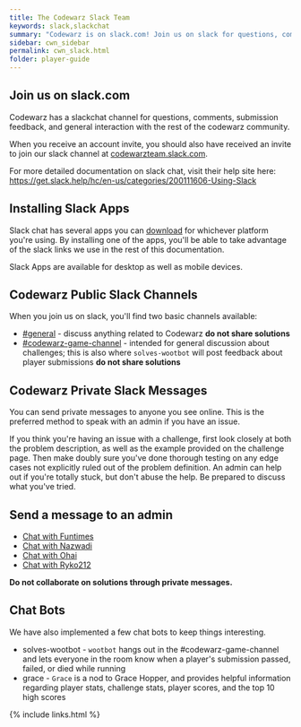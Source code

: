 ```yaml
---
title: The Codewarz Slack Team
keywords: slack,slackchat
summary: "Codewarz is on slack.com! Join us on slack for questions, comments, or good company."
sidebar: cwn_sidebar
permalink: cwn_slack.html
folder: player-guide
---
```


## Join us on slack.com

Codewarz has a slackchat channel for questions, comments, submission feedback,
and general interaction with the rest of the codewarz community.

When you receive an account invite, you should also have received an invite to
join our slack channel at [codewarzteam.slack.com](https://codewarzteam.slack.com).

For more detailed documentation on slack chat, visit their help site here: https://get.slack.help/hc/en-us/categories/200111606-Using-Slack 

## Installing Slack Apps

Slack chat has several apps you can [download](https://slack.com/downloads/) for whichever platform you're using.  By installing one of the apps, you'll be able to take advantage of the slack links we use in the rest of this documentation.

Slack Apps are available for desktop as well as mobile devices.

## Codewarz Public Slack Channels

When you join us on slack, you'll find two basic channels available:

* [#general](slack://channel?team=T0HJEJNAH&id=C0HJEJNBF) - discuss anything related to Codewarz **do not share solutions**
* [#codewarz-game-channel](slack://channel?team=T0HJeJNAH&id=C0HJFMKU3) - intended for general discussion about challenges; this is also where `solves-wootbot` will post feedback about player submissions **do not share solutions**

## Codewarz Private Slack Messages

You can send private messages to anyone you see online.  This is the preferred
method to speak with an admin if you have an issue.

If you think you're having an issue with a challenge, first look closely at both
the problem description, as well as the example provided on the challenge page.
Then make doubly sure you've done thorough testing on any edge cases not explicitly
ruled out of the problem definition.  An admin can help out if you're totally stuck,
but don't abuse the help.  Be prepared to discuss what you've tried.

## Send a message to an admin
* [Chat with Funtimes](slack://user?team=T0HJEJNAH&id=U0HJJ9ZSB)
* [Chat with Nazwadi](slack://user?team=T0HJEJNAH&id=U0JM4TJC8)
* [Chat with Ohai](slack://user?team=T0HJEJNAH&id=U0HJEMKTP)
* [Chat with Ryko212](slack://user?team=T0HJEJNAH&id=U0HJE697E)

**Do not collaborate on solutions through private messages.**

## Chat Bots

We have also implemented a few chat bots to keep things interesting.

* solves-wootbot - `wootbot` hangs out in the #codewarz-game-channel and lets
  everyone in the room know when a player's submission passed, failed, or died while running
* grace - `Grace` is a nod to Grace Hopper, and provides helpful information regarding
  player stats, challenge stats, player scores, and the top 10 high scores

{% include links.html %}
